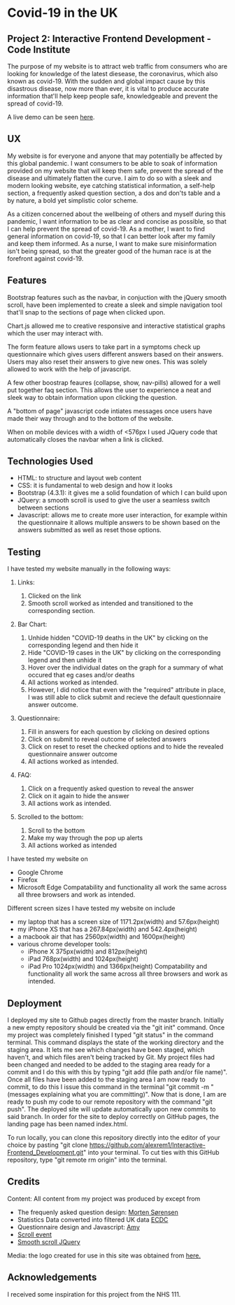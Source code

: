 # Covid-19 in the UK

## Project 2: Interactive Frontend Development - Code Institute
The purpose of my website is to attract web traffic from consumers who are looking for knowledge of the latest diesease,  the coronavirus, which also known as covid-19. With the sudden and global impact cause by this disastrous disease, now more than ever, it is vital to produce accurate information that'll help keep people safe, knowledgeable and prevent the spread of covid-19. 

A live demo can be seen <a href="https://alexrem1.github.io/Interactive-Frontend-Development/">here</a>.

## UX
My website is for everyone and anyone that may potentially be affected by this global pandemic. I want consumers to be able to soak of information provided on my website that will keep them safe, prevent the spread of the disease and ultimately flatten the curve. I aim to do so with a sleek and modern looking website, eye catching statistical information, a self-help section, a frequently asked question section, a dos and don'ts table and a by nature, a bold yet simplistic color scheme.

As a citizen concerned about the wellbeing of others and myself during this pandemic, I want information to be as clear and concise as possible, so that I can help prevent the spread of covid-19.
As a mother, I want to find general information on covid-19, so that I can better look after my family and keep them informed.
As a nurse, I want to make sure misinformation isn't being spread, so that the greater good of the human race is at the forefront against covid-19.

## Features
Bootstrap features such as the navbar, in conjuction with the jQuery smooth scroll, have been implemented to create a sleek and simple navigation tool that'll snap to the sections of page when clicked upon.

Chart.js allowed me to creative responsive and interactive statistical graphs which the user may interact with.

The form feature allows users to take part in a symptoms check up questionnaire which gives users different answers based on their answers. Users may also reset their answers to give new ones. This was solely allowed to work with the help of javascript.

A few other boostrap feaures (collapse, show, nav-pills) allowed for a well put together faq section. This allows the user to experience a neat and sleek way to obtain information upon clicking the question.

A "bottom of page" javascript code intiates messages once users have made their way through and to the bottom of the website.

When on mobile devices with a width of <576px I used JQuery code that automatically closes the navbar when a link is clicked.


## Technologies Used
- HTML: to structure and layout web content
- CSS: it is fundamental to web design and how it looks
- Bootstrap (4.3.1): it gives me a solid foundation of which I can build upon
- JQuery: a smooth scroll is used to give the user a seamless switch between sections
- Javascript: allows me to create more user interaction, for example within the questionnaire it allows multiple answers to be shown based on the answers submitted as well as reset those options.

## Testing

I have tested my website manually in the following ways:

1. Links:
    1. Clicked on the link
    2. Smooth scroll worked as intended and transitioned to the corresponding section.

2. Bar Chart:
    1. Unhide hidden "COVID-19 deaths in the UK" by clicking on the corresponding legend and then hide it
    2. Hide "COVID-19 cases in the UK" by clicking on the corresponding legend and then unhide it
    3. Hover over the individual dates on the graph for a summary of what occured that eg cases and/or deaths
    4. All actions worked as intended.
    5. However, I did notice that even with the "required" attribute in place, I was still able to click submit and recieve the default questionnaire answer outcome.

3. Questionnaire:
    1. Fill in answers for each question by clicking on desired options
    2. Click on submit to reveal outcome of selected answers
    3. Click on reset to reset the checked options and to hide the revealed questionnaire answer outcome
    4. All actions worked as intended.

4. FAQ:
    1. Click on a frequently asked question to reveal the answer
    2. Click on it again to hide the answer
    3. All actions work as intended.

5. Scrolled to the bottom:
    1. Scroll to the bottom
    2. Make my way through the pop up alerts
    3. All actions worked as intended

I have tested my website on
- Google Chrome
- Firefox
- Microsoft Edge
Compatability and functionality all work the same across all three browsers and work as intended.

Different screen sizes I have tested my website on include
- my laptop that has a screen size of 1171.2px(width) and 57.6px(height)
- my iPhone XS that has a 267.84px(width) and 542.4px(height)
- a macbook air that has 2560px(width) and 1600px(height)
- various chrome developer tools:
    - iPhone X 375px(width) and 812px(height)
    - iPad 768px(width) and 1024px(height)
    - iPad Pro 1024px(width) and 1366px(height)
Compatability and functionality all work the same across all three browsers and work as intended.

## Deployment
I deployed my site to Github pages directly from the master branch. Initially a new empty repository should be created via the "git init" command. Once my project was completely finished I typed "git status" in the command terminal. This command displays the state of the working directory and the staging area. It lets me see which changes have been staged, which haven't, and which files aren't being tracked by Git. My project files had been changed and needed to be added to the staging area ready for a commit and I do this with this by typing "git add (file path and/or file name)". Once all files have been added to the staging area I am now ready to commit, to do this I issue this command in the terminal "git commit -m "(messages explaining what you are committing)". Now that is done, I am are ready to push my code to our remote repository with the command "git push". The deployed site will update automatically upon new commits to said branch. In order for the site to deploy correctly on GitHub pages, the landing page has been named index.html.

To run locally, you can clone this repository directly into the editor of your choice by pasting "git clone https://github.com/alexrem1/Interactive-Frontend_Development.git" into your terminal. To cut ties with this GitHub repository, type "git remote rm origin" into the terminal.

## Credits
Content: All content from my project was produced by except from
- The frequenly asked question design: <a href="https://codepen.io/moso/pen/vKGxMx">Morten Sørensen</a>
- Statistics Data converted into filtered UK data <a href="https://www.ecdc.europa.eu/en/geographical-distribution-2019-ncov-cases">ECDC</a> 
- Questionnaire design and Javascript: <a href="https://codepen.io/amyfu/pen/oLChg">Amy</a>
- <a href="https://www.youtube.com/watch?v=V9CY0F4Wc7M">Scroll event</a> 
- <a href="https://youtu.be/y9nlfqT4s9s?t=1025">Smooth scroll JQuery</a> 

Media: the logo created for use in this site was obtained from <a href="https://www.freelogodesign.org/">here.</a>

## Acknowledgements
I received some inspiration for this project from the NHS 111.